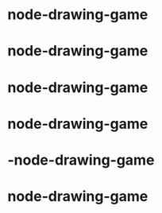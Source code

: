 # node-drawing-game
# node-drawing-game
# node-drawing-game
# node-drawing-game
# -node-drawing-game
# node-drawing-game
